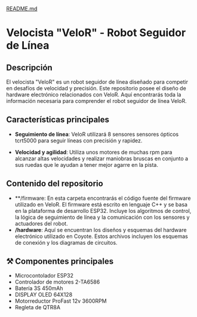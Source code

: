[README.md](https://github.com/user-attachments/files/22640474/README.md)
# Velocista "VeloR" - Robot Seguidor de Línea

## Descripción

El velocista "VeloR" es un robot seguidor de línea diseñado para competir en desafíos de velocidad y precisión. Este repositorio posee el diseño de hardware electrónico relacionados con VeloR. Aquí encontrarás toda la información necesaria para comprender el robot seguidor de línea VeloR.

## Características principales

- **Seguimiento de línea**: VeloR utilizará 8 sensores sensores ópticos tcrt5000 para seguir líneas con precisión y rapidez.

- **Velocidad y agilidad**: Utiliza unos motores de muchas rpm para alcanzar altas velocidades y realizar maniobras bruscas en conjunto a sus ruedas que le ayudan a tener mejor agarre en la pista.

## Contenido del repositorio
- **/firmware: En esta carpeta encontrarás el código fuente del firmware utilizado en VeloR. El firmware está escrito en lenguaje C++ y se basa en la plataforma de desarrollo ESP32. Incluye los algoritmos de control, la lógica de seguimiento de línea y la comunicación con los sensores y actuadores del robot.
- **/hardware**: Aquí se encuentran los diseños y esquemas del hardware electrónico utilizado en Coyote. Estos archivos incluyen los esquemas de conexión y los diagramas de circuitos. 


## ⚒ Componentes principales
- Microcontolador ESP32
- Controlador de motores 2-TA6586
- Batería 3S 450mAh
- DISPLAY OLED 64X128
- Motorreductor ProFast 12v 3600RPM
- Regleta de QTR8A 
